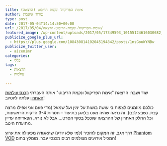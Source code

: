 ```yaml
---
title: אימת הפריקוול ונקמת הריבוט (הרצאה)
author: נמרוד איזנברג
type: post
date: 2017-05-04T14:14:50+00:00
url: /2017/05/04/אימת-הפריקוול-ונקמת-הריבוט-הרצאה/
featured_image: /wp-content/uploads/2017/05/17349593_10155124616030682_3601780531102995445_o1-1-150x150.jpg
publicize_google_plus_url:
  - https://plus.google.com/108430814102045194842/posts/1nsGouWYNBw
publicize_twitter_user:
  - aizenimr
categories:
  - כללי
tags:
  - הרצאות
  - עולמות

---
```

שוד ושבר: הרצאת "אימת הפריקוול ונקמת הריבוט" אותה העברתי ב[כנס עולמות האחרון][1] עלתה ליוטיוב!

כולכם מוזמנים לצפות בי עושה בושות על ימין ועל שמאל (מדי פעם אני אפילו מרצה קצת. נשבע לכם). זה נראה שהיה מעט בלאגן בתיעוד &#8211; חסרות 3-4 הדקות הראשונות, וכל החלק האחרון של ההרצאה שוכפל בסוף הסרט&#8230; אבל לא נורא. הפאדיחה עדיין מתועדת היטב.

דרך אגב, זה המקום להזכיר (למי שלא יודע) שהאגודה מפעילה את ערוץ [Phantom VOD][2] המכיל אירועים מצולמים רבים מכנסי עבר. מומלץ בחום!

 [1]: /2017/04/15/%d7%a8%d7%a1%d7%99%d7%a1%d7%99%d7%9d-%d7%9e%d7%a2%d7%95%d7%9c%d7%9e%d7%95%d7%aa-2017/
 [2]: http://www.vod.sf-f.org.il/